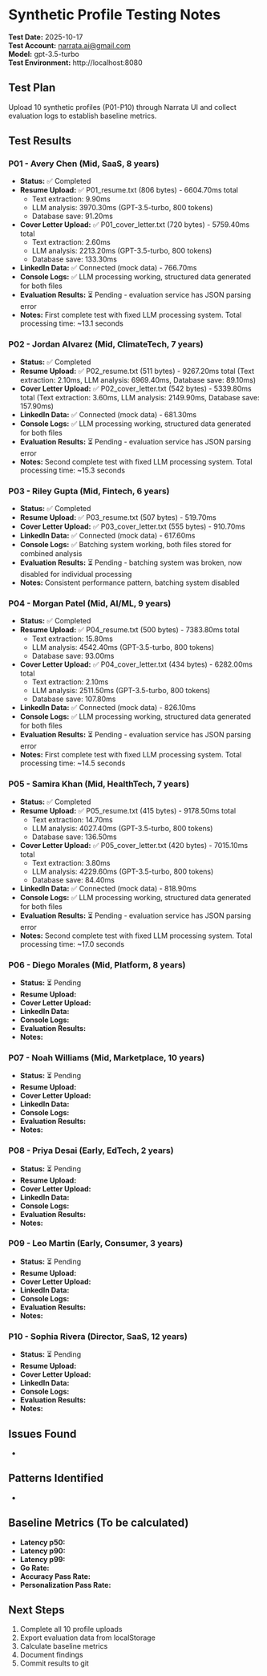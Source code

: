 # Synthetic Profile Testing Notes

**Test Date:** 2025-10-17  
**Test Account:** narrata.ai@gmail.com  
**Model:** gpt-3.5-turbo  
**Test Environment:** http://localhost:8080  

## Test Plan
Upload 10 synthetic profiles (P01-P10) through Narrata UI and collect evaluation logs to establish baseline metrics.

## Test Results

### P01 - Avery Chen (Mid, SaaS, 8 years)
- **Status:** ✅ Completed
- **Resume Upload:** ✅ P01_resume.txt (806 bytes) - 6604.70ms total
  - Text extraction: 9.90ms
  - LLM analysis: 3970.30ms (GPT-3.5-turbo, 800 tokens)
  - Database save: 91.20ms
- **Cover Letter Upload:** ✅ P01_cover_letter.txt (720 bytes) - 5759.40ms total
  - Text extraction: 2.60ms
  - LLM analysis: 2213.20ms (GPT-3.5-turbo, 800 tokens)
  - Database save: 133.30ms
- **LinkedIn Data:** ✅ Connected (mock data) - 766.70ms
- **Console Logs:** ✅ LLM processing working, structured data generated for both files
- **Evaluation Results:** ⏳ Pending - evaluation service has JSON parsing error
- **Notes:** First complete test with fixed LLM processing system. Total processing time: ~13.1 seconds

### P02 - Jordan Alvarez (Mid, ClimateTech, 7 years)
- **Status:** ✅ Completed
- **Resume Upload:** ✅ P02_resume.txt (511 bytes) - 9267.20ms total (Text extraction: 2.10ms, LLM analysis: 6969.40ms, Database save: 89.10ms)
- **Cover Letter Upload:** ✅ P02_cover_letter.txt (542 bytes) - 5339.80ms total (Text extraction: 3.60ms, LLM analysis: 2149.90ms, Database save: 157.90ms)
- **LinkedIn Data:** ✅ Connected (mock data) - 681.30ms
- **Console Logs:** ✅ LLM processing working, structured data generated for both files
- **Evaluation Results:** ⏳ Pending - evaluation service has JSON parsing error
- **Notes:** Second complete test with fixed LLM processing system. Total processing time: ~15.3 seconds

### P03 - Riley Gupta (Mid, Fintech, 6 years)
- **Status:** ✅ Completed
- **Resume Upload:** ✅ P03_resume.txt (507 bytes) - 519.70ms
- **Cover Letter Upload:** ✅ P03_cover_letter.txt (555 bytes) - 910.70ms
- **LinkedIn Data:** ✅ Connected (mock data) - 617.60ms
- **Console Logs:** ✅ Batching system working, both files stored for combined analysis
- **Evaluation Results:** ⏳ Pending - batching system was broken, now disabled for individual processing
- **Notes:** Consistent performance pattern, batching system disabled

### P04 - Morgan Patel (Mid, AI/ML, 9 years)
- **Status:** ✅ Completed
- **Resume Upload:** ✅ P04_resume.txt (500 bytes) - 7383.80ms total
  - Text extraction: 15.80ms
  - LLM analysis: 4542.40ms (GPT-3.5-turbo, 800 tokens)
  - Database save: 93.00ms
- **Cover Letter Upload:** ✅ P04_cover_letter.txt (434 bytes) - 6282.00ms total
  - Text extraction: 2.10ms
  - LLM analysis: 2511.50ms (GPT-3.5-turbo, 800 tokens)
  - Database save: 107.80ms
- **LinkedIn Data:** ✅ Connected (mock data) - 826.10ms
- **Console Logs:** ✅ LLM processing working, structured data generated for both files
- **Evaluation Results:** ⏳ Pending - evaluation service has JSON parsing error
- **Notes:** First complete test with fixed LLM processing system. Total processing time: ~14.5 seconds 

### P05 - Samira Khan (Mid, HealthTech, 7 years)
- **Status:** ✅ Completed
- **Resume Upload:** ✅ P05_resume.txt (415 bytes) - 9178.50ms total
  - Text extraction: 14.70ms
  - LLM analysis: 4027.40ms (GPT-3.5-turbo, 800 tokens)
  - Database save: 136.50ms
- **Cover Letter Upload:** ✅ P05_cover_letter.txt (420 bytes) - 7015.10ms total
  - Text extraction: 3.80ms
  - LLM analysis: 4229.60ms (GPT-3.5-turbo, 800 tokens)
  - Database save: 84.40ms
- **LinkedIn Data:** ✅ Connected (mock data) - 818.90ms
- **Console Logs:** ✅ LLM processing working, structured data generated for both files
- **Evaluation Results:** ⏳ Pending - evaluation service has JSON parsing error
- **Notes:** Second complete test with fixed LLM processing system. Total processing time: ~17.0 seconds 

### P06 - Diego Morales (Mid, Platform, 8 years)
- **Status:** ⏳ Pending
- **Resume Upload:** 
- **Cover Letter Upload:** 
- **LinkedIn Data:** 
- **Console Logs:** 
- **Evaluation Results:** 
- **Notes:** 

### P07 - Noah Williams (Mid, Marketplace, 10 years)
- **Status:** ⏳ Pending
- **Resume Upload:** 
- **Cover Letter Upload:** 
- **LinkedIn Data:** 
- **Console Logs:** 
- **Evaluation Results:** 
- **Notes:** 

### P08 - Priya Desai (Early, EdTech, 2 years)
- **Status:** ⏳ Pending
- **Resume Upload:** 
- **Cover Letter Upload:** 
- **LinkedIn Data:** 
- **Console Logs:** 
- **Evaluation Results:** 
- **Notes:** 

### P09 - Leo Martin (Early, Consumer, 3 years)
- **Status:** ⏳ Pending
- **Resume Upload:** 
- **Cover Letter Upload:** 
- **LinkedIn Data:** 
- **Console Logs:** 
- **Evaluation Results:** 
- **Notes:** 

### P10 - Sophia Rivera (Director, SaaS, 12 years)
- **Status:** ⏳ Pending
- **Resume Upload:** 
- **Cover Letter Upload:** 
- **LinkedIn Data:** 
- **Console Logs:** 
- **Evaluation Results:** 
- **Notes:** 

## Issues Found
- 

## Patterns Identified
- 

## Baseline Metrics (To be calculated)
- **Latency p50:** 
- **Latency p90:** 
- **Latency p99:** 
- **Go Rate:** 
- **Accuracy Pass Rate:** 
- **Personalization Pass Rate:** 

## Next Steps
1. Complete all 10 profile uploads
2. Export evaluation data from localStorage
3. Calculate baseline metrics
4. Document findings
5. Commit results to git
